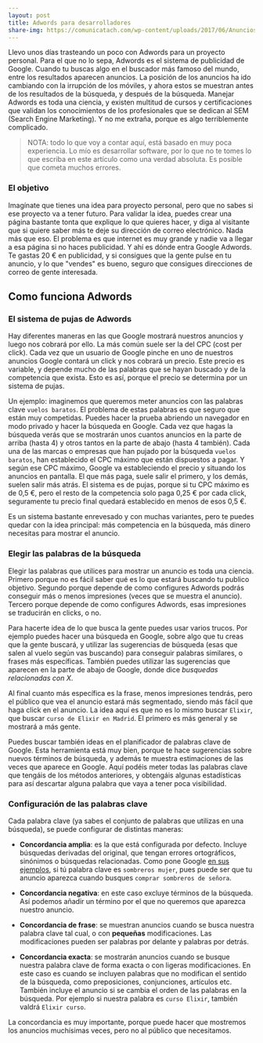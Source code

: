 ```yaml
---
layout: post
title: Adwords para desarrolladores
share-img: https://comunicatach.com/wp-content/uploads/2017/06/Anuncios-de-texto-expandido-en-Google-Adwords-2-300x273.png
---
```



Llevo unos días trasteando un poco con Adwords para un proyecto personal. Para el que no lo sepa, Adwords es el sistema de publicidad de Google. Cuando tu buscas algo en el buscador más famoso del mundo, entre los resultados aparecen anuncios. La posición de los anuncios ha ido cambiando con la irrupción de los móviles, y ahora estos se muestran antes de los resultados de la búsqueda, y después de la búsqueda. Manejar Adwords es toda una ciencia, y existen multitud de cursos y certificaciones que validan los conocimientos de los profesionales que se dedican al SEM (Search Engine Marketing). Y no me extraña, porque es algo terriblemente complicado.


> NOTA: todo lo que voy a contar aquí, está basado en muy poca experiencia. Lo mío es desarrollar software, por lo que no te tomes lo que escriba en este artículo como una verdad absoluta. Es posible que cometa muchos errores.

### El objetivo

Imagínate que tienes una idea para proyecto personal, pero que no sabes si ese proyecto va a tener futuro. Para validar la idea, puedes crear una página bastante tonta que explique lo que quieres hacer, y diga al visitante que si quiere saber más te deje su dirección de correo electrónico. Nada más que eso. El problema es que internet es muy grande y nadie va a llegar a esa página si no haces publicidad. Y ahí es dónde entra Google Adwords. Te gastas 20 € en publicidad, y si consigues que la gente pulse en tu anuncio, y lo que "vendes" es bueno, seguro que consigues direcciones de correo de gente interesada.


## Como funciona Adwords

### El sistema de pujas de Adwords

Hay diferentes maneras en las que Google mostrará nuestros anuncios y luego nos cobrará por ello. La más común suele ser la del CPC (cost per click). Cada vez que un usuario de Google pinche en uno de nuestros anuncios Google contará un click y nos cobrará un precio. Este precio es variable, y depende mucho de las palabras que se hayan buscado y de la competencia que exista. Esto es así, porque el precio se determina por un sistema de pujas.

Un ejemplo: imaginemos que queremos meter anuncios con las palabras clave `vuelos baratos`. El problema de estas palabras es que seguro que están muy competidas. Puedes hacer la prueba abriendo un navegador en modo privado y hacer la búsqueda en Google. Cada vez que hagas la búsqueda verás que se mostrarán unos cuantos anuncios en la parte de arriba (hasta 4) y otros tantos en la parte de abajo (hasta 4 también). Cada una de las marcas o empresas que han pujado por la búsqueda `vuelos baratos`, han establecido el CPC máximo que están dispuestos a pagar. Y según ese CPC máximo, Google va estableciendo el precio y situando los anuncios en pantalla. El que más paga, suele salir el primero, y los demás, suelen salir más atrás. El sistema es de pujas, porque si tu CPC máximo es de 0,5 €, pero el resto de la competencia solo paga 0,25 € por cada click, seguramente tu precio final quedará establecido en menos de esos 0,5 €. 

Es un sistema bastante enrevesado y con muchas variantes, pero te puedes quedar con la idea principal: más competencia en la búsqueda, más dinero necesitas para mostrar el anuncio.


### Elegir las palabras de la búsqueda

Elegir las palabras que utilices para mostrar un anuncio es toda una ciencia. Primero porque no es fácil saber qué es lo que estará buscando tu publico objetivo. Segundo porque depende de como configures Adwords podrás conseguir más o menos impresiones (veces que se muestra el anuncio). Tercero porque depende de como configures Adwords, esas impresiones se traducirán en clicks, o no.

Para hacerte idea de lo que busca la gente puedes usar varios trucos. Por ejemplo puedes hacer una búsqueda en Google, sobre algo que tu creas que la gente buscará, y utilizar las sugerencias de búsqueda (esas que salen al vuelo según vas buscando) para conseguir palabras similares, o frases más específicas. También puedes utilizar las sugerencias que aparecen en la parte de abajo de Google, donde dice *busquedas relacionadas con X*. 

Al final cuanto más específica es la frase, menos impresiones tendrás, pero el público que vea el anuncio estará más segmentado, siendo más fácil que haga click en el anuncio. La idea aquí  es que no es lo mismo buscar `Elixir`, que buscar `curso de Elixir en Madrid`. El primero es más general y se mostrará a más gente.

Puedes buscar también ideas en el planificador de palabras clave de Google. Esta herramienta está muy bien, porque te hace sugerencias sobre nuevos términos de búsqueda, y además te muestra estimaciones de las veces que aparece en Google. Aquí podéis meter todas las palabras clave que tengáis de los métodos anteriores, y obtengáis algunas estadísticas para así descartar alguna palabra que vaya a tener poca visibilidad.

### Configuración de las palabras clave

Cada palabra clave (ya sabes el conjunto de palabras que utilizas en una búsqueda), se puede configurar de distintas maneras:

- **Concordancia amplia**: es la que está configurada por defecto. Incluye búsquedas derivadas del original, que tengan errores ortográficos, sinónimos o búsquedas relacionadas. Como pone Google [en sus ejemplos](https://support.google.com/adwords/answer/2497836?hl=es), si tú palabra clave es  `sombreros mujer`, pues puede ser que tu anuncio aparezca cuando busques `comprar sombreros de señora`.

- **Concordancia negativa**: en este caso excluye términos de la búsqueda. Así podemos añadir un término por el que no queremos que aparezca nuestro anuncio.

- **Concordancia de frase**: se muestran anuncios cuando se busca nuestra palabra clave tal cual, o con **pequeñas** modificaciones. Las modificaciones pueden ser palabras por delante y palabras por detrás.

- **Concordancia exacta**: se mostrarán anuncios cuando se busque nuestra palabra clave de forma exacta o con ligeras modificaciones. En este caso es cuando se incluyen palabras que no modifican el sentido de la búsqueda, como preposiciones, conjunciones, artículos etc. También incluye el anuncio si se cambia el orden de las palabras en la búsqueda. Por ejemplo si nuestra palabra es `curso Elixir`, también valdrá `Elixir curso`.


La concordancia es muy importante, porque puede hacer que mostremos los anuncios muchísimas veces, pero no al público que necesitamos.


###

